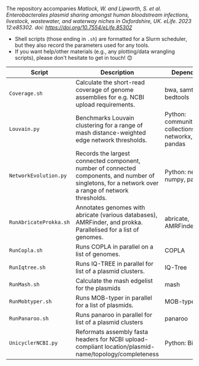 The repository accompanies *Matlock, W. and Lipworth, S. et al. Enterobacterales plasmid sharing amongst human bloodstream infections, livestock, wastewater, and waterway niches in Oxfordshire, UK. eLife. 2023 12:e85302. doi: https://doi.org/10.7554/eLife.85302*

- Shell scripts (those ending in `.sh`) are formatted for a Slurm scheduler, but they also record the parameters used for any tools.
- If you want help/other materials (e.g., any plotting/data wrangling scripts), please don't hesitate to get in touch! 😊

| Script | Description | Dependencies |
| -------|-------------|--------------|
|`Coverage.sh`|Calculate the short-read coverage of genome assemblies for e.g. NCBI upload requirements. |bwa, samtools, bedtools|
|`Louvain.py`|Benchmarks Louvain clustering for a range of mash distance-weighted edge network thresholds.| Python: community_louvain, collections, networkx, numpy, pandas |
|`NetworkEvolution.py`|Records the largest connected component, number of connected components, and number of singletons, for a network over a range of network thresholds.| Python: networkx, numpy, pandas |
|`RunAbricateProkka.sh`|Annotates genomes with abricate (various databases), AMRFinder, and prokka. Parallelised for a list of genomes. | abricate, AMRFinder, prokka|
|`RunCopla.sh`|Runs COPLA in parallel on a list of genomes. |COPLA|
|`RunIqtree.sh`| Runs IQ-TREE in parallel for list of a plasmid clusters. |IQ-Tree|
|`RunMash.sh`|Calculate the mash edgelist for the plasmids | mash |
|`RunMobtyper.sh`|Runs MOB-typer in parallel for a list of plasmids. | MOB-typer
|`RunPanaroo.sh`| Runs panaroo in parallel for list of a plasmid clusters | panaroo |
|`UnicyclerNCBI.py`| Reformats assembly fasta headers for NCBI upload-compliant location/plasmid-name/topology/completeness | Python: Bio|
